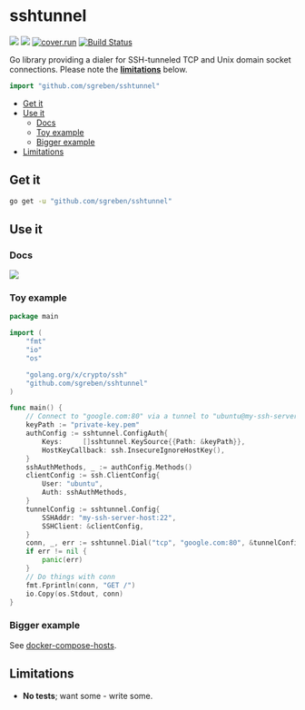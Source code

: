 # sshtunnel

[![](https://godoc.org/github.com/sgreben/sshtunnel?status.svg)](http://godoc.org/github.com/sgreben/sshtunnel) [![](https://goreportcard.com/badge/github.com/sgreben/sshtunnel/goreportcard)](https://goreportcard.com/report/github.com/sgreben/sshtunnel) [![cover.run](https://cover.run/go/github.com/sgreben/sshtunnel.svg?style=flat&tag=golang-1.10)](https://cover.run/go?tag=golang-1.10&repo=github.com%2Fsgreben%2Fsshtunnel) [![Build Status](https://travis-ci.org/sgreben/sshtunnel.svg?branch=master)](https://travis-ci.org/sgreben/sshtunnel)

Go library providing a dialer for SSH-tunneled TCP and Unix domain socket connections. Please note the [**limitations**](#limitations) below.

```go
import "github.com/sgreben/sshtunnel"
```

- [Get it](#get-it)
- [Use it](#use-it)
	- [Docs](#docs)
	- [Toy example](#toy-example)
	- [Bigger example](#bigger-example)
- [Limitations](#limitations)

## Get it

```sh
go get -u "github.com/sgreben/sshtunnel"
```

## Use it

### Docs

[![](https://godoc.org/github.com/sgreben/sshtunnel?status.svg)](http://godoc.org/github.com/sgreben/sshtunnel)

### Toy example

```go
package main

import (
	"fmt"
	"io"
	"os"

	"golang.org/x/crypto/ssh"
	"github.com/sgreben/sshtunnel"
)

func main() {
	// Connect to "google.com:80" via a tunnel to "ubuntu@my-ssh-server-host:22"
	keyPath := "private-key.pem"
	authConfig := sshtunnel.ConfigAuth{
		Keys:     []sshtunnel.KeySource{{Path: &keyPath}},
		HostKeyCallback: ssh.InsecureIgnoreHostKey(),
	}
	sshAuthMethods, _ := authConfig.Methods()
	clientConfig := ssh.ClientConfig{
		User: "ubuntu",
		Auth: sshAuthMethods,
	}
	tunnelConfig := sshtunnel.Config{
		SSHAddr: "my-ssh-server-host:22",
		SSHClient: &clientConfig,
	}
	conn, _, err := sshtunnel.Dial("tcp", "google.com:80", &tunnelConfig)
	if err != nil {
		panic(err)
	}
	// Do things with conn
	fmt.Fprintln(conn, "GET /")
	io.Copy(os.Stdout, conn)
}
```

### Bigger example

See [docker-compose-hosts](https://github.com/sgreben/docker-compose-hosts).

## Limitations

- **No tests**; want some - write some.
